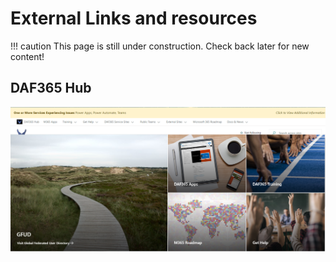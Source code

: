 # External Links and resources

!!! caution
    This page is still under construction. Check back later for new content!

## DAF365 Hub

![daf365-hub-image](static/images/daf-the-hub.PNG)